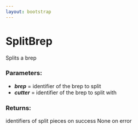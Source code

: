 ```yaml
---
layout: bootstrap
---
```


# SplitBrep

Splits a brep
          

### Parameters:

- ***brep*** = identifier of the brep to split
- ***cutter*** = identifier of the brep to split with
        

### Returns:


identifiers of split pieces on success
None on error
        


